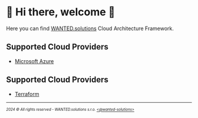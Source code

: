 # 👋 Hi there, welcome 👋

Here you can find [WANTED.solutions](https://wanted.solutions) Cloud Architecture Framework.

## Supported Cloud Providers

- [Microsoft Azure](./../docs/framework/microsoft-azure/README.md)

## Supported Cloud Providers

- [Terraform](./../docs/framework/terraform/README.md)

---
<sup><sub>_2024 &copy; All rights reserved - WANTED.solutions s.r.o. [<@wanted-solutions>](https://github.com/wanted-solutions)_</sub></sup>